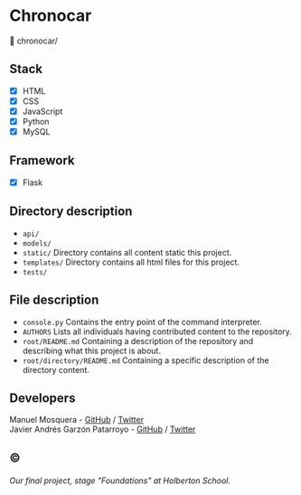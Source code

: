 # Chronocar
:open_file_folder: chronocar/

## Stack
* [x] HTML
* [x] CSS
* [x] JavaScript
* [x] Python
* [x] MySQL

## Framework
* [x] Flask

## Directory description
* ```api/``` 
* ```models/``` 
* ```static/``` Directory contains all content static this project.
* ```templates/``` Directory contains all html files for this project.
* ```tests/``` 

## File description
* ```console.py``` Contains the entry point of the command interpreter.
* ```AUTHORS``` Lists all individuals having contributed content to the repository.
* ```root/README.md``` Containing a description of the repository and describing what this project is about.
* ```root/directory/README.md``` Containing a specific description of the directory content.

## Developers
Manuel Mosquera - [GitHub](https://github.com/mmanumos) / [Twitter](https://twitter.com/mmanumos)  
Javier Andrés Garzón Patarroyo - [GitHub](https://github.com/javierandresgp) / [Twitter](https://twitter.com/javierandresgp0)

## :copyright:
###### Our final project, stage "Foundations" at Holberton School.
